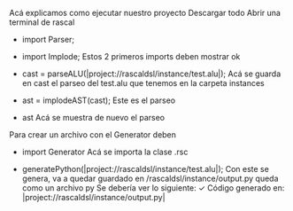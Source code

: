 Acá explicamos como ejecutar nuestro proyecto
Descargar todo
Abrir una terminal de rascal
- import Parser;
- import Implode;
Estos 2 primeros imports deben mostrar ok

- cast = parseALU(|project://rascaldsl/instance/test.alu|);
Acá se guarda en cast el parseo del test.alu que tenemos en la carpeta instances

- ast = implodeAST(cast);
Este es el parseo

- ast
Acá se muestra de nuevo el parseo

Para crear un archivo con el Generator deben
- import Generator
Acá se importa la clase .rsc 

- generatePython(|project://rascaldsl/instance/test.alu|);
Con este se genera, va a quedar guardado en /rascaldsl/instance/output.py queda como un archivo py
Se debería ver lo siguiente:
✓ Código generado en: |project://rascaldsl/instance/output.py|
